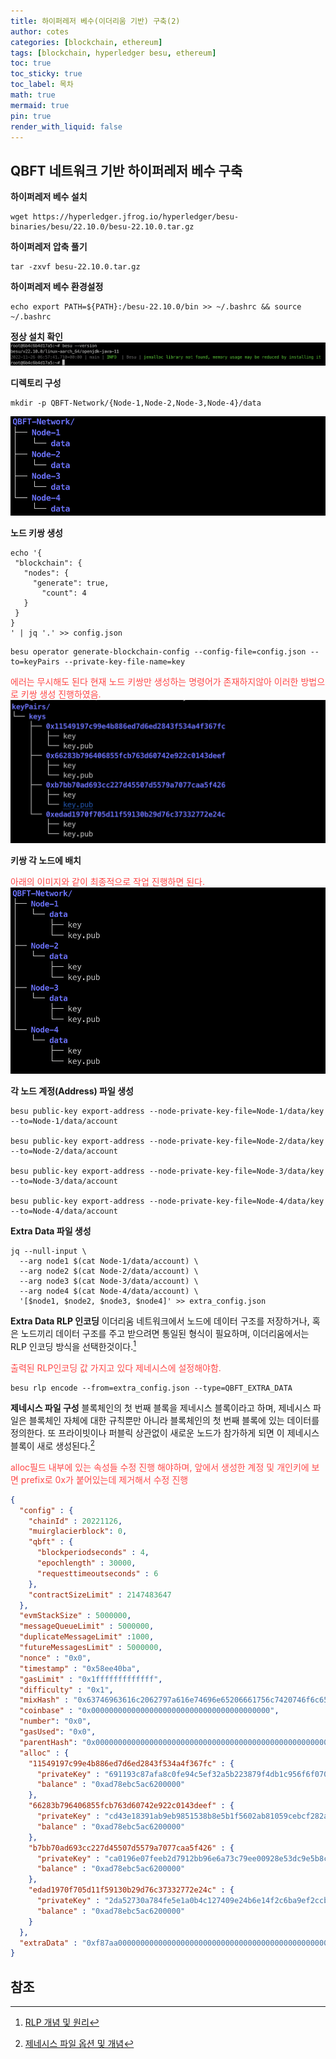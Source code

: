 ```yaml
---
title: 하이퍼레저 베수(이더리움 기반) 구축(2)
author: cotes
categories: [blockchain, ethereum]
tags: [blockchain, hyperledger besu, ethereum]
toc: true
toc_sticky: true
toc_label: 목차
math: true
mermaid: true
pin: true
render_with_liquid: false
---
```


## QBFT 네트워크 기반 하이퍼레저 베수 구축
**하이퍼레저 베수 설치**
```console
wget https://hyperledger.jfrog.io/hyperledger/besu-binaries/besu/22.10.0/besu-22.10.0.tar.gz
```

**하이퍼레저 압축 풀기**
```console
tar -zxvf besu-22.10.0.tar.gz
```

**하이퍼레저 베수 환경설정**
```console
echo export PATH=${PATH}:/besu-22.10.0/bin >> ~/.bashrc && source ~/.bashrc
```

**정상 설치 확인**
!["베수 정상 설치 확인"](/assets/img/blockchain/%EB%B2%A0%EC%88%98%EC%84%A4%EC%B9%98%EC%A0%95%EC%83%81%ED%99%95%EC%9D%B8.png)

**디렉토리 구성**
```console
mkdir -p QBFT-Network/{Node-1,Node-2,Node-3,Node-4}/data
```
!["베수 디렉토리 구성"](/assets/img/blockchain/%EB%B2%A0%EC%88%98%EB%94%94%EB%A0%89%ED%86%A0%EB%A6%AC%EA%B5%AC%EC%84%B1.png)

**노드 키쌍 생성**
```console
echo '{
 "blockchain": {
   "nodes": {
     "generate": true,
       "count": 4
   }
 }
}
' | jq '.' >> config.json
````

```console
besu operator generate-blockchain-config --config-file=config.json --to=keyPairs --private-key-file-name=key
```
<span style="color: #FF4848">에러는 무시해도 된다 현재 노드 키쌍만 생성하는 명령어가 존재하지않아 이러한 방법으로 키쌍 생성 진행하였음.</span>
!["키쌍생성"](/assets/img/blockchain/%ED%82%A4%EC%8C%8D%EC%83%9D%EC%84%B1.png)

**키쌍 각 노드에 배치**

<span style="color: #FF4848">아래의 이미지와 같이 최종적으로 작업 진행하면 된다.</span>
!["키쌍생성결과"](/assets/img/blockchain/%ED%82%A4%EC%8C%8D%EC%83%9D%EC%84%B1%EA%B2%B0%EA%B3%BC.png)

**각 노드 계정(Address) 파일 생성**
```console
besu public-key export-address --node-private-key-file=Node-1/data/key --to=Node-1/data/account

besu public-key export-address --node-private-key-file=Node-2/data/key --to=Node-2/data/account

besu public-key export-address --node-private-key-file=Node-3/data/key --to=Node-3/data/account

besu public-key export-address --node-private-key-file=Node-4/data/key --to=Node-4/data/account
```

**Extra Data 파일 생성**
```console
jq --null-input \
  --arg node1 $(cat Node-1/data/account) \
  --arg node2 $(cat Node-2/data/account) \
  --arg node3 $(cat Node-3/data/account) \
  --arg node4 $(cat Node-4/data/account) \
  '[$node1, $node2, $node3, $node4]' >> extra_config.json
```

**Extra Data RLP 인코딩**
이더리움 네트워크에서 노드에 데이터 구조를 저장하거나, 혹은 노드끼리 데이터 구조를 주고 받으려면 통일된 형식이 필요하며, 이더리움에서는 RLP 인코딩 방식을 선택한것이다.[^rlp]

<span style="color: #FF4848">출력된 RLP인코딩 값 가지고 있다 제네시스에 설정해야함.</span>
```console
besu rlp encode --from=extra_config.json --type=QBFT_EXTRA_DATA
```

**제네시스 파일 구성**
블록체인의 첫 번째 블록을 제네시스 블록이라고 하며, 제네시스 파일은 블록체인 자체에 대한 규칙뿐만 아니라 블록체인의 첫 번째 블록에 있는 데이터를 정의한다. 또 프라이빗이나 퍼블릭 상관없이 새로운 노드가 참가하게 되면 이 제네시스 블록이 새로 생성된다.[^genesis-file]

<span style="color: #FF4848">alloc필드 내부에 있는 속성들 수정 진행 해야하며, 앞에서 생성한 계정 및 개인키에 보면 prefix로 0x가 붙어있는데 제거해서 수정 진행 </span>

```json
{
  "config" : {
    "chainId" : 20221126,
    "muirglacierblock": 0,
    "qbft" : {
      "blockperiodseconds" : 4,
      "epochlength" : 30000,
      "requesttimeoutseconds" : 6
    },
    "contractSizeLimit" : 2147483647
  },
  "evmStackSize" : 5000000,
  "messageQueueLimit" : 5000000,
  "duplicateMessageLimit" :1000,
  "futureMessagesLimit" : 5000000,
  "nonce" : "0x0",
  "timestamp" : "0x58ee40ba",
  "gasLimit" : "0x1fffffffffffff",
  "difficulty" : "0x1",
  "mixHash" : "0x63746963616c2062797a616e74696e65206661756c7420746f6c6572616e6365",
  "coinbase" : "0x0000000000000000000000000000000000000000",
  "number": "0x0",
  "gasUsed": "0x0",
  "parentHash": "0x0000000000000000000000000000000000000000000000000000000000000000",
  "alloc" : {
    "11549197c99e4b886ed7d6ed2843f534a4f367fc" : {
      "privateKey" : "691193c87afa8c0fe94c5ef32a5b223879f4db1c956f6f070e31a4ae3519d996",
      "balance" : "0xad78ebc5ac6200000"
    },
    "66283b796406855fcb763d60742e922c0143deef" : {
      "privateKey" : "cd43e18391ab9eb9851538b8e5b1f5602ab81059cebcf282ad7cced859c94513",
      "balance" : "0xad78ebc5ac6200000"
    },
    "b7bb70ad693cc227d45507d5579a7077caa5f426" : {
      "privateKey" : "ca0196e07feeb2d7912bb96e6a73c79ee00928e53dc9e5b8cd886c6897ea3068",
      "balance" : "0xad78ebc5ac6200000"
    },
    "edad1970f705d11f59130b29d76c37332772e24c" : {
      "privateKey" : "2da52730a784fe5e1a0b4c127409e24b6e14f2c6ba9ef2ccb063907d8855db83",
      "balance" : "0xad78ebc5ac6200000"
    }
  },
  "extraData" : "0xf87aa00000000000000000000000000000000000000000000000000000000000000000f8549411549197c99e4b886ed7d6ed2843f534a4f367fc9466283b796406855fcb763d60742e922c0143deef94b7bb70ad693cc227d45507d5579a7077caa5f42694edad1970f705d11f59130b29d76c37332772e24cc080c0"
}
```

## 참조
[^rlp]: [RLP 개념 및 원리](https://ethereum.org/en/developers/docs/data-structures-and-encoding/rlp/)

[^genesis-file]: [제네시스 파일 옵션 및 개념](https://besu.hyperledger.org/en/stable/public-networks/concepts/genesis-file/)